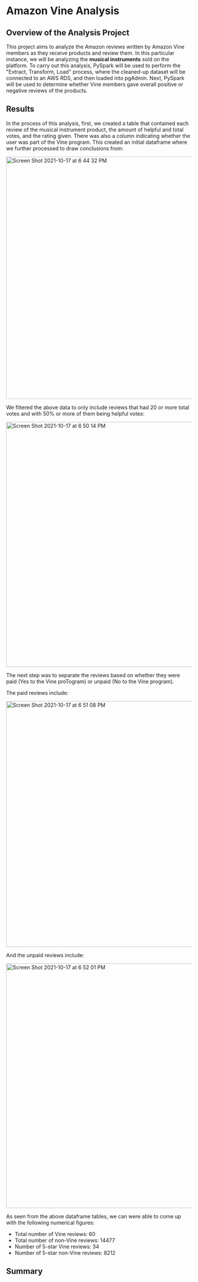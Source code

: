 # Amazon Vine Analysis

## Overview of the Analysis Project
This project aims to analyze the Amazon reviews written by Amazon Vine members as they receive products and review them. In this particular instance, we will be analyzing the __musical instruments__ sold on the platform. To carry out this analysis, PySpark will be used to perform the "Extract, Transform, Load" process, where the cleaned-up dataset will be connected to an AWS RDS, and then loaded into pgAdmin. Next, PySpark will be used to determine whether Vine members gave overall positive or negative reviews of the products.

## Results

In the process of this analysis, first, we created a table that contained each review of the musical instrument product, the amount of helpful and total votes, and the rating given. There was also a column indicating whether the user was part of the Vine program. This created an initial dataframe where we further processed to draw conclusions from:

<img width="658" alt="Screen Shot 2021-10-17 at 6 44 32 PM" src="https://user-images.githubusercontent.com/84816495/137647621-ab9be935-83c2-4bd7-bd3b-11b70837a4e7.png">

We filtered the above data to only include reviews that had 20 or more total votes and with 50% or more of them being helpful votes:

<img width="665" alt="Screen Shot 2021-10-17 at 6 50 14 PM" src="https://user-images.githubusercontent.com/84816495/137647777-170a31c0-5fee-48dd-9dff-4a6ad1a5bbf3.png">

The next step was to separate the reviews based on whether they were paid (Yes to the Vine proTogram) or unpaid (No to the Vine program).

The paid reviews include:

<img width="667" alt="Screen Shot 2021-10-17 at 6 51 08 PM" src="https://user-images.githubusercontent.com/84816495/137647790-ba7e5129-5cb0-494d-8dbd-6c392e86b3e8.png">

And the unpaid reviews include:

<img width="664" alt="Screen Shot 2021-10-17 at 6 52 01 PM" src="https://user-images.githubusercontent.com/84816495/137647812-dabc2db1-ed9c-4ef2-909a-5c2525e9c53f.png">

As seen from the above dataframe tables, we can were able to come up with the following numerical figures:
- Total number of Vine reviews: 60
- Total number of non-Vine reviews: 14477
- Number of 5-star Vine reviews: 34
- Number of 5-star non-Vine reviews: 8212


## Summary
